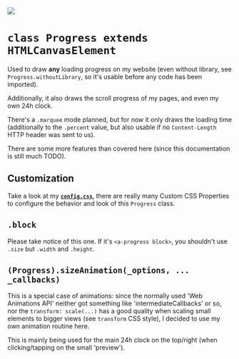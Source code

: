 <img src="https://kekse.biz/github.php?draw&text=`Progress`&override=github:v4" />

# `class Progress extends HTMLCanvasElement`
Used to draw **any** loading progress on my website (even without library, see `Progress.withoutLibrary`, so it's
usable before any code has been imported).

Additionally, it also draws the scroll progress of my pages, and even my own 24h clock.

There's a `.marquee` mode planned, but for now it only draws the loading time (additionally to the `.percent` value,
but also usable if no `Content-Length` HTTP header was sent to us).

There are some more features than covered here (since this documentation is still much TODO).

## Customization
Take a look at my [**`config.css`**](/css/config.css), there are really many Custom CSS Properties to configure
the behavior and look of this `Progress` class.

## `.block`
Please take notice of this one. If it's `<a-progress block>`, you shouldn't use `.size` but `.width` and `.height`.

## `(Progress).sizeAnimation(_options, ... _callbacks)`
This is a special case of animations: since the normally used 'Web Animations API' neither got something like
'intermediateCallbacks' or so, nor the `transform: scale(...)` has a good quality when scaling small elements
to bigger views (see `transform` CSS style), I decided to use my own animation routine here.

This is mainly being used for the main 24h clock on the top/right (when clicking/tapping on the small 'preview').

